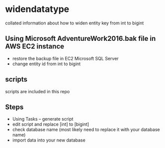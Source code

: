 # widendatatype
collated information about how to widen entity key from int to bigint
## Using Microsoft AdventureWork2016.bak file in AWS EC2 instance
- restore the backup file in EC2 Microsoft SQL Server
- change entity id from int to bigint
## scripts
scripts are included in this repo
## Steps
- Using Tasks – generate script
- edit script and replace [int] to [bigint]
- check database name (most likely need to replace it with your database name)
- import data into your new database

